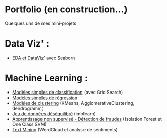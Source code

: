 # Portfolio (en construction...)
Quelques uns de mes mini-projets

# Data Viz' :
- [EDA et DataViz'](https://github.com/AnnaDaridor/Portfolio/tree/main/EDA%20et%20DataViz') avec Seaborn

# Machine Learning :
- [Modèles simples de classification](https://github.com/AnnaDaridor/Portfolio/tree/main/Mod%C3%A8les%20simples%20de%20classification) (avec Grid Search)
- [Modèles simples de régression](https://github.com/AnnaDaridor/Portfolio/tree/main/Mod%C3%A8les%20simples%20de%20r%C3%A9gression)
- [Modèles de clustering](https://github.com/AnnaDaridor/Portfolio/tree/main/Mod%C3%A8les%20de%20clustering) (KMeans, AgglomerativeClustering, dendrogramm)
- [Jeu de données déséquilibré](https://github.com/AnnaDaridor/Portfolio/tree/main/Mod%C3%A8les%20de%20classification%20-%20Jeux%20de%20donn%C3%A9es%20d%C3%A9s%C3%A9quilibr%C3%A9) (imblearn)
- [Apprentissage non supervisé - Détection de fraudes](https://github.com/AnnaDaridor/Portfolio/tree/main/Apprentissage%20non%20supervis%C3%A9%20-%20D%C3%A9tection%20de%20fraudes) (Isolation Forest et One Class SVM)
- [Text Mining](https://github.com/AnnaDaridor/Portfolio/tree/main/Text%20Mining) (WordCloud et analyse de sentiments)
